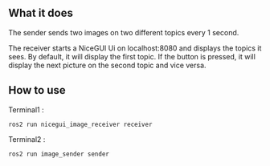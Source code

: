 ## What it does
The sender sends two images on two different topics every 1 second.

The receiver starts a NiceGUI Ui on localhost:8080 and displays the topics it sees. By default, it will display the first topic. If the button is pressed, it will display the next picture on the second topic and vice versa.


## How to use

Terminal1 :
```
ros2 run nicegui_image_receiver receiver
```

Terminal2 :
```
ros2 run image_sender sender
```
